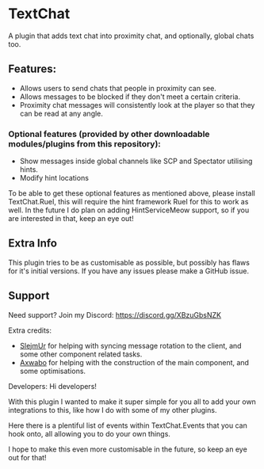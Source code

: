﻿# TextChat

A plugin that adds text chat into proximity chat, and optionally, global chats too.

## Features:
- Allows users to send chats that people in proximity can see.
- Allows messages to be blocked if they don't meet a certain criteria.
- Proximity chat messages will consistently look at the player so that they can be read at any angle.

### Optional features (provided by other downloadable modules/plugins from this repository):
- Show messages inside global channels like SCP and Spectator utilising hints.
- Modify hint locations

To be able to get these optional features as mentioned above, please install TextChat.RueI, this will require the hint framework RueI for this to work as well. In the future I do plan on adding HintServiceMeow support,
so if you are interested in that, keep an eye out!

## Extra Info
This plugin tries to be as customisable as possible, but possibly has flaws for it's initial versions. If you have any issues please make a GitHub issue.

## Support

Need support? Join my Discord: https://discord.gg/XBzuGbsNZK

Extra credits:
- [SlejmUr](https://github.com/SlejmUr) for helping with syncing message rotation to the client, and some other component related tasks.
- [Axwabo](https://github.com/Axwabo) for helping with the construction of the main component, and some optimisations.

Developers:
Hi developers! 

With this plugin I wanted to make it super simple for you all to add your own integrations to this, like how I do with some of my other plugins.

Here there is a plentiful list of events within TextChat.Events that you can hook onto, all allowing you to do your own things.

I hope to make this even more customisable in the future, so keep an eye out for that!
